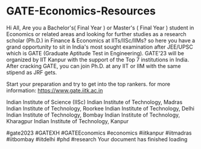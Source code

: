 # GATE-Economics-Resources

Hi All, Are you a Bachelor's( Final Year ) or Master's ( Final Year ) student in Economics or related areas and looking for further studies as a research scholar (Ph.D.) in Finance & Economics at IITs/IISc/IIMs? so here you have a grand opportunity to sit in India's most sought examination after JEE/UPSC which is GATE (Graduate Aptitude Test in Engineering). GATE'23 will be organized by IIT Kanpur with the support of the Top 7 institutions in India. After cracking GATE, you can join Ph.D. at any IIT or IIM with the same stipend as JRF gets.

Start your preparation and try to get into the top rankers.
for more information: https://www.gate.iitk.ac.in

Indian Institute of Science (IISc)
Indian Institute of Technology, Madras
Indian Institute of Technology, Roorkee
Indian Institute of Technology, Delhi
Indian Institute of Technology, Bombay
Indian Institute of Technology, Kharagpur
Indian Institute of Technology, Kanpur

#gate2023 #GATEXH #GATEEconomics #economics #iitkanpur #iitmadras #iitbombay #iitdelhi #phd #research
Your document has finished loading
